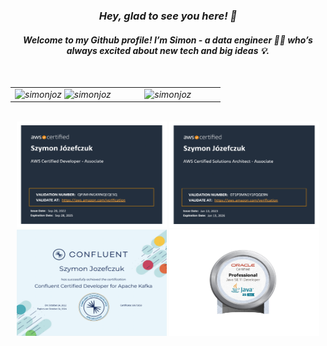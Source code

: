 <h3 align="center"><em>Hey, glad to see you here! 👋<em></h4> 
<h4 align="center"><em>Welcome to my Github profile! I’m Simon - a data engineer 👨‍💻 who’s always excited about new tech and big ideas 💡.</em></h5>
 
<br/>
<table>
  <tr> 
   <td align="center" width="50%">
    <img src="https://github-readme-stats.vercel.app/api?username=simonjoz&theme=nord&show_icons=true" alt="simonjoz">
    <img src="https://github-readme-streak-stats.herokuapp.com/?user=simonjoz&theme=nord" alt="simonjoz">
   </td>
   <td align="center" width="50%">
     <img src="https://github-readme-stats.vercel.app/api/top-langs/?username=simonjoz&bg_color=000&text_color=fff&title_color=FFC107&border_radius=30&langs_count=5" alt="simonjoz">
   </td>
  </tr>
</table>
<br/>
<div align="center">
 <img width="240" height="170" src="./img/AWS-DEV.png" title="AWS Certified Developer - Associate">
 <img width="240" height="170" src="./img/AWS-SA.png" title="AWS Certified Solutions Architect - Associate">
 <img width="240" height="170" src="./img/Kafka.png" title="Confluent Certified Developer for Apache Kafka">
 <img width="240" height="170" src="./img/Oracle_Java_SE_11_Developer.jpg" title="Oracle Java SE 11 Developer Professional">
</div>
